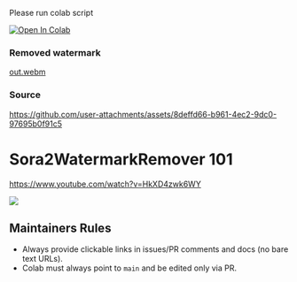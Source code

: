 Please run colab script

[![Open In Colab](https://colab.research.google.com/assets/colab-badge.svg)](https://colab.research.google.com/github/fulfulggg/Sora2WatermarkRemover/blob/main/Sora2WatermarkRemover_Colab.ipynb)

### Removed watermark


[out.webm](https://github.com/user-attachments/assets/d902d040-f54c-4958-8d27-8b3c3bcbb6dd)




### Source

https://github.com/user-attachments/assets/8deffd66-b961-4ec2-9dc0-97695b0f91c5


# Sora2WatermarkRemover 101

https://www.youtube.com/watch?v=HkXD4zwk6WY

[![](https://img.youtube.com/vi/HkXD4zwk6WY/0.jpg)](https://www.youtube.com/watch?v=HkXD4zwk6WY)

## Maintainers Rules

- Always provide clickable links in issues/PR comments and docs (no bare text URLs).
- Colab must always point to `main` and be edited only via PR.

